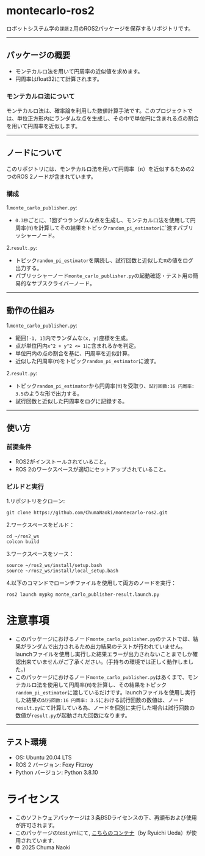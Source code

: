 # montecarlo-ros2
ロボットシステム学の`課題２`用のROS2パッケージを保存するリポジトリです。
***

## パッケージの概要
- モンテカルロ法を用いて円周率の近似値を求めます。
- 円周率はfloat32にて計算されます。

### モンテカルロ法について
モンテカルロ法は、確率論を利用した数値計算手法です。このプロジェクトでは、単位正方形内にランダムな点を生成し、その中で単位円に含まれる点の割合を用いて円周率を近似します。

****

## ノードについて
このリポジトリには、モンテカルロ法を用いて円周率（π）を近似するための2つのROS 2ノードが含まれています。

### 構成

1.`monte_carlo_publisher.py`:
- `0.3秒`ごとに、1回ずつランダムな点を生成し、モンテカルロ法を使用して円周率(π)を計算してその結果をトピック`random_pi_estimator`に`渡すパブリッシャーノード。

2.`result.py`:
- トピック`random_pi_estimator`を購読し、試行回数と近似したπの値をログ出力する。
- パブリッシャーノード`monte_carlo_publisher.py`の起動確認・テスト用の簡易的なサブスクライバーノード。

***

## 動作の仕組み

1.`monte_carlo_publisher.py`:
- 範囲`[-1, 1]`内でランダムな`(x, y)`座標を生成。
- 点が単位円内`x^2 + y^2 <= 1`に含まれるかを判定。
- 単位円内の点の割合を基に、円周率を近似計算。
- 近似した円周率(π)をトピック`random_pi_estimator`に渡す。

2.`result.py`:
- トピック`random_pi_estimator`から円周率(π)を受取り、`試行回数:16 円周率: 3.5`のような形で出力する。
- 試行回数と近似した円周率をログに記録する。

***
## 使い方

### 前提条件
- ROS2がインストールされていること。
- ROS 2のワークスペースが適切にセットアップされていること。

### ビルドと実行

1.リポジトリをクローン:
```
git clone https://github.com/ChumaNaoki/montecarlo-ros2.git
```

2.ワークスペースをビルド：
```
cd ~/ros2_ws
colcon build
```

3.ワークスペースをソース：
```
source ~/ros2_ws/install/setup.bash
source ~/ros2_ws/install/local_setup.bash
```

4.以下のコマンドでローンチファイルを使用して両方のノードを実行：
```
ros2 launch mypkg monte_carlo_publisher-result.launch.py
```

# 注意事項
- このパッケージにおけるノード`monte_carlo_publisher.py`のテストでは、結果がランダムで出力されるため出力結果のテストが行われていません。launchファイルを使用し実行した結果エラーが出力されないことまでしか確認出来ていませんがご了承ください。(手持ちの環境では正しく動作しました。)
- このパッケージにおけるノード`monte_carlo_publisher.py`はあくまで、モンテカルロ法を使用して円周率(π)を計算し、その結果をトピック`random_pi_estimator`に渡しているだけです。launchファイルを使用し実行した結果の`試行回数:16 円周率: 3.5`における試行回数の数値は、ノード`result.py`にて計算している為、ノードを個別に実行した場合は試行回数の数値が`result.py`が起動された回数になります。

***
## テスト環境
- OS: Ubuntu 20.04 LTS
- ROS 2 バージョン: Foxy Fitzroy
- Python バージョン: Python 3.8.10

# ライセンス
- このソフトウェアパッケージは３条BSDライセンスの下、再頒布および使用が許可されます。
- このパッケージのtest.ymlにて, [こちらのコンテナ](https://hub.docker.com/r/ryuichiueda/ubuntu22.04-ros2/tags)（by Ryuichi Ueda）が使用されています.
- © 2025 Chuma Naoki
